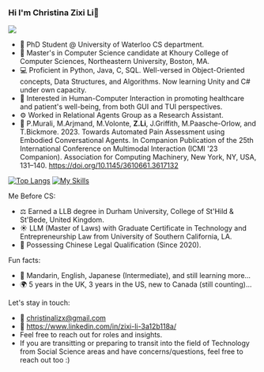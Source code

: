 ### Hi I'm Christina Zixi Li👋
![](https://komarev.com/ghpvc/?username=christinalizx&color=green)

- 🏫 PhD Student @ University of Waterloo CS department.
- 🏫 Master's in Computer Science candidate at Khoury College of Computer Sciences, Northeastern University, Boston, MA.
- 💻 Proficient in Python, Java, C, SQL. Well-versed in Object-Oriented concepts, Data Structures, and Algorithms. Now learning Unity and C# under own capacity.
- 🤖️ Interested in Human-Computer Interaction in promoting healthcare and patient's well-being, from both GUI and TUI perspectives.
- ⚙️ Worked in Relational Agents Group as a Research Assistant.
- 📑 P.Murali, M.Arjmand, M.Volonte, **Z.Li**, J.Griffith, M.Paasche-Orlow, and T.Bickmore. 2023. Towards Automated Pain Assessment using Embodied Conversational Agents. In Companion Publication of the 25th International Conference on Multimodal Interaction (ICMI '23 Companion). Association for Computing Machinery, New York, NY, USA, 131–140. https://doi.org/10.1145/3610661.3617132

[![Top Langs](https://github-readme-stats.vercel.app/api/top-langs/?username=christinalizx&layout=donut&theme=holi&show_icons=true)](https://github.com/anuraghazra/github-readme-stats)
[![My Skills](https://skillicons.dev/icons?i=aws,java,c,cs,discord,eclipse,git,github,python,html,idea,latex,linux,mysql,unity,flutter&perline=4)](https://skillicons.dev)

Me Before CS: 
- ⚖️ Earned a LLB degree in Durham University, College of St'Hild & St'Bede, United Kingdom.
- ☀️ LLM (Master of Laws) with Graduate Certificate in Technology and Entrepreneurship Law from University of Southern California, LA.
- 🌲 Possessing Chinese Legal Qualification (Since 2020).

Fun facts:
- 💬 Mandarin, English, Japanese (Intermediate), and still learning more...
- 🌍 5 years in the UK, 3 years in the US, new to Canada (still counting)...

Let's stay in touch:
- 📧 christinalizx@gmail.com
- 💼 https://www.linkedin.com/in/zixi-li-3a12b118a/
- Feel free to reach out for roles and insights.
- If you are transitting or preparing to transit into the field of Technology from Social Science areas and have concerns/questions, feel free to reach out too :)



